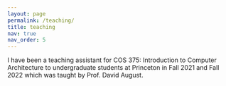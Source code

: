 ```yaml
---
layout: page
permalink: /teaching/
title: teaching
nav: true
nav_order: 5
---
```


I have been a teaching assistant for COS 375: Introduction to Computer Architecture to undergraduate students at Princeton in Fall 2021 and Fall 2022 which was taught by Prof. David August.

